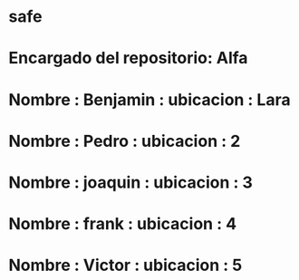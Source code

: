 # safe
# Encargado del repositorio: Alfa
# Nombre : Benjamin : ubicacion : Lara
# Nombre : Pedro : ubicacion : 2
# Nombre : joaquin : ubicacion : 3
# Nombre : frank : ubicacion : 4
# Nombre : Victor : ubicacion : 5
